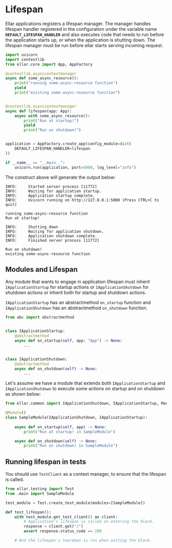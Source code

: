 # **Lifespan**
Ellar applications registers a lifespan manager. The manager handles lifespan handler registered in the configuration under the variable name
**`DEFAULT_LIFESPAN_HANDLER`** and also executes code that needs to run before the application starts up, or when the application is shutting down. 
The lifespan manager must be run before ellar starts serving incoming request.

```python
import uvicorn
import contextlib
from ellar.core import App, AppFactory

@contextlib.asynccontextmanager
async def some_async_resource():
    print("running some-async-resource function")
    yield 
    print("existing some-async-resource function")


@contextlib.asynccontextmanager
async def lifespan(app: App):
    async with some_async_resource():
        print("Run at startup!")
        yield
        print("Run on shutdown!")


application = AppFactory.create_app(config_module=dict(
    DEFAULT_LIFESPAN_HANDLER=lifespan
))

if __name__ == "__main__":
    uvicorn.run(application, port=5000, log_level="info")
```
The construct above will generate the output below:
```shell
INFO:     Started server process [11772]
INFO:     Waiting for application startup.
INFO:     Application startup complete.
INFO:     Uvicorn running on http://127.0.0.1:5000 (Press CTRL+C to quit)

running some-async-resource function
Run at startup!

INFO:     Shutting down
INFO:     Waiting for application shutdown.
INFO:     Application shutdown complete.
INFO:     Finished server process [11772]

Run on shutdown!
existing some-async-resource function
```

## **Modules and Lifespan**
Any module that wants to engage in application lifespan must inherit `IApplicationStartup` for startup actions or `IApplicationShutdown` for shutdown actions 
or inherit both for startup and shutdown actions. 

`IApplicationStartup` has an abstractmethod `on_startup` function and `IApplicationShutdown` has an abstractmethod `on_shutdown` function.

```python
from abc import abstractmethod


class IApplicationStartup:
    @abstractmethod
    async def on_startup(self, app: "App") -> None:
        ...


class IApplicationShutdown:
    @abstractmethod
    async def on_shutdown(self) -> None:
        ...
```
Let's assume we have a module that extends both `IApplicationStartup` and `IApplicationShutdown` to execute some actions on startup and on shutdown as shown below:

```python
from ellar.common import IApplicationShutdown, IApplicationStartup, Module

@Module()
class SampleModule(IApplicationShutdown, IApplicationStartup):
    
    async def on_startup(self, app) -> None:
        print("Run at startup! in SampleModule")

    async def on_shutdown(self) -> None:
        print("Run on shutdown! in SampleModule")

```

## **Running lifespan in tests**
You should use `TestClient` as a context manager, to ensure that the lifespan is called.

```python
from ellar.testing import Test
from .main import SampleModule

test_module = Test.create_test_module(modules=[SampleModule])

def test_lifespan():
    with test_module.get_test_client() as client:
        # Application's lifespan is called on entering the block.
        response = client.get("/")
        assert response.status_code == 200

    # And the lifespan's teardown is run when exiting the block.

```
